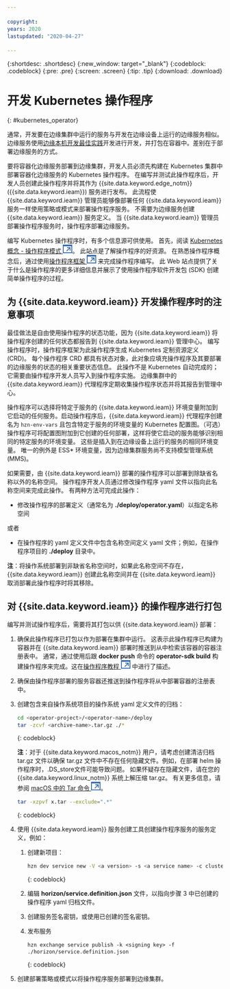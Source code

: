 ```yaml
---

copyright:
years: 2020
lastupdated: "2020-04-27"

---
```


{:shortdesc: .shortdesc}
{:new_window: target="_blank"}
{:codeblock: .codeblock}
{:pre: .pre}
{:screen: .screen}
{:tip: .tip}
{:download: .download}

# 开发 Kubernetes 操作程序
{: #kubernetes_operator}

通常，开发要在边缘集群中运行的服务与开发在边缘设备上运行的边缘服务相似。 边缘服务使用[边缘本机开发最佳实践](best_practices.md)开发进行开发，并打包在容器中。差别在于部署边缘服务的方式。

要将容器化边缘服务部署到边缘集群，开发人员必须先构建在 Kubernetes 集群中部署容器化边缘服务的 Kubernetes 操作程序。 在编写并测试此操作程序后，开发人员创建此操作程序并将其作为 {{site.data.keyword.edge_notm}} ({{site.data.keyword.ieam}}) 服务进行发布。 此流程使 {{site.data.keyword.ieam}} 管理员能够像部署任何 {{site.data.keyword.ieam}} 服务一样使用策略或模式来部署操作程序服务。 不需要为边缘服务创建 {{site.data.keyword.ieam}} 服务定义。 当 {{site.data.keyword.ieam}} 管理员部署操作程序服务时，操作程序部署边缘服务。

编写 Kubernetes 操作程序时，有多个信息源可供使用。 首先，阅读 [Kubernetes 概念 - 操作程序模式 ![在新选项卡中打开](../images/icons/launch-glyph.svg "在新选项卡中打开")](https://kubernetes.io/docs/concepts/extend-kubernetes/operator/)。 此站点是了解操作程序的好资源。 在熟悉操作程序概念后，通过使用[操作程序框架 ![在新的选项卡中打开](../images/icons/launch-glyph.svg "在新的选项卡中打开")](https://operatorframework.io/) 来完成操作程序编写。 此 Web 站点提供了关于什么是操作程序的更多详细信息并展示了使用操作程序软件开发包 (SDK) 创建简单操作程序的过程。

## 为 {{site.data.keyword.ieam}} 开发操作程序时的注意事项

最佳做法是自由使用操作程序的状态功能，因为 {{site.data.keyword.ieam}} 将操作程序创建的任何状态都报告到 {{site.data.keyword.ieam}} 管理中心。 编写操作程序时，操作程序框架为此操作程序生成 Kubernetes 定制资源定义 (CRD)。 每个操作程序 CRD 都具有状态对象，此对象应填充操作程序及其要部署的边缘服务的状态的相关重要状态信息。 此操作不是 Kubernetes 自动完成的；它需要由操作程序开发人员写入到操作程序实施。 边缘集群中的 {{site.data.keyword.ieam}} 代理程序定期收集操作程序状态并将其报告到管理中心。

操作程序可以选择将特定于服务的 {{site.data.keyword.ieam}} 环境变量附加到它启动的任何服务。启动操作程序后，{{site.data.keyword.ieam}} 代理程序创建名为 `hzn-env-vars` 且包含特定于服务的环境变量的 Kubernetes 配置图。（可选）操作程序可将配置图附加到它创建的任何部署，这样将使它启动的服务能够识别相同的特定服务的环境变量。 这些是插入到在边缘设备上运行的服务的相同环境变量。 唯一的例外是 ESS* 环境变量，因为边缘集群服务尚不支持模型管理系统 (MMS)。

如果需要，由 {{site.data.keyword.ieam}} 部署的操作程序可以部署到除缺省名称以外的名称空间。 操作程序开发人员通过修改操作程序 yaml 文件以指向此名称空间来完成此操作。 有两种方法可完成此操作：

* 修改操作程序的部署定义（通常名为 **./deploy/operator.yaml**）以指定名称空间

或者

* 在操作程序的 yaml 定义文件中包含名称空间定义 yaml 文件；例如，在操作程序项目的 **./deploy** 目录中。

**注**：将操作系统部署到非缺省名称空间时，如果此名称空间不存在，{{site.data.keyword.ieam}} 创建此名称空间并在 {{site.data.keyword.ieam}} 取消部署此操作程序时将其移除。

## 对 {{site.data.keyword.ieam}} 的操作程序进行打包

编写并测试操作程序后，需要将其打包以供 {{site.data.keyword.ieam}} 部署：

1. 确保此操作程序已打包以作为部署在集群中运行。 这表示此操作程序已构建为容器并在 {{site.data.keyword.ieam}} 部署时推送到从中检索该容器的容器注册表中。 通常，通过使用后跟 **docker push** 命令的 **operator-sdk build** 构建操作程序来完成。这在[操作程序教程 ![在新选项卡中打开](../images/icons/launch-glyph.svg "在新选项卡中打开")](https://sdk.operatorframework.io/docs/building-operators/golang/tutorial/#2-run-as-a-deployment-inside-the-cluster) 中进行了描述。

2. 确保由操作程序部署的服务容器还推送到操作程序将从中部署容器的注册表中。

3. 创建包含来自操作系统项目的操作系统 yaml 定义文件的归档：

   ```bash
   cd <operator-project>/<operator-name>/deploy
   tar -zcvf <archive-name>.tar.gz ./*
   ```
   {: codeblock}

   **注**：对于 {{site.data.keyword.macos_notm}} 用户，请考虑创建清洁归档 tar.gz 文件以确保 tar.gz 文件中不存在任何隐藏文件。例如，在部署 helm 操作程序时，.DS_store文件可能导致问题。 如果怀疑存在隐藏文件，请在您的 {{site.data.keyword.linux_notm}} 系统上解压缩 tar.gz。 有关更多信息，请参阅 [macOS 中的 Tar 命令 ![在新选项卡中打开](../images/icons/launch-glyph.svg "在新选项卡中打开")](https://stackoverflow.com/questions/8766730/tar-command-in-mac-os-x-adding-hidden-files-why)。

   ```bash
   tar -xzpvf x.tar --exclude=".*"
   ```
   {: codeblock}

4. 使用 {{site.data.keyword.ieam}} 服务创建工具创建操作程序服务的服务定义，例如：

   1. 创建新项目：

      ```bash
      hzn dev service new -V <a version> -s <a service name> -c cluster
      ```
      {: codeblock}

   2. 编辑 **horizon/service.definition.json** 文件，以指向步骤 3 中已创建的操作程序 yaml 归档文件。

   3. 创建服务签名密钥，或使用已创建的签名密钥。

   4. 发布服务

      ```
      hzn exchange service publish -k <signing key> -f ./horizon/service.definition.json
      ```
      {: codeblock}

5. 创建部署策略或模式以将操作程序服务部署到边缘集群。
